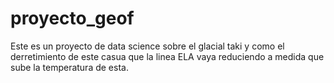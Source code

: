 # proyecto_geof
Este es un proyecto de data science sobre el glacial taki y como el derretimiento de este
casua que la linea ELA vaya reduciendo a medida que sube la temperatura de esta.
